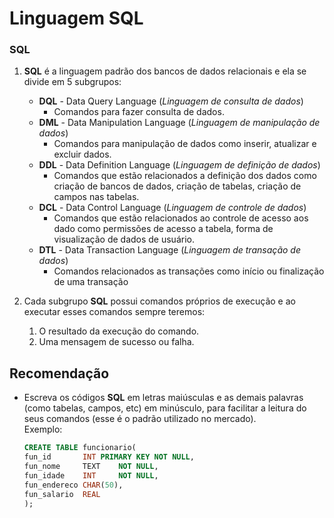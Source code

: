 # Linguagem SQL

### SQL
1. __SQL__ é a linguagem padrão dos bancos de dados relacionais e ela se divide em 5 subgrupos:
    * __DQL__ - Data Query Language (_Linguagem de consulta de dados_)
        * Comandos para fazer consulta de dados.
    * __DML__ - Data Manipulation Language (_Linguagem de manipulação de dados_)
        * Comandos para manipulação de dados como inserir, atualizar e excluir dados.
    * __DDL__ - Data Definition Language (_Linguagem de definição de dados_)
        * Comandos que estão relacionados a definição dos dados como criação de bancos de dados, criação de tabelas, criação de campos nas tabelas.
    * __DCL__ - Data Control Language (_Linguagem de controle de dados_)
        * Comandos que estão relacionados ao controle de acesso aos dado como permissões de acesso a tabela, forma de visualização de dados de usuário. 
    * __DTL__ - Data Transaction Language (_Linguagem de transação de dados_)
        * Comandos relacionados as transações como início ou finalização de uma transação

1. Cada subgrupo **SQL** possui comandos próprios de execução e ao executar esses comandos sempre teremos:
    1. O resultado da execução do comando.
    1. Uma mensagem de sucesso ou falha.

## Recomendação
- Escreva os códigos __SQL__ em letras maiúsculas e as demais palavras (como tabelas, campos, etc) em minúsculo, para facilitar a leitura do seus comandos (esse é o padrão utilizado no mercado).
<br/>Exemplo:
    ```sql
    CREATE TABLE funcionario(
    fun_id       INT PRIMARY KEY NOT NULL,
    fun_nome     TEXT    NOT NULL,
    fun_idade    INT     NOT NULL,
    fun_endereco CHAR(50),
    fun_salario  REAL
    );
    ```

